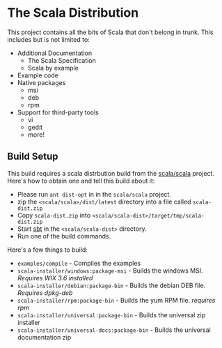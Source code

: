 # The Scala Distribution #

This project contains all the bits of Scala that don't belong in trunk.  This includes but is not limited to:

  * Additional Documentation
    * The Scala Specification
    * Scala by example
  * Example code
  * Native packages
    * msi
    * deb
    * rpm
  * Support for third-party tools
    * vi
    * gedit
    * more!


## Build Setup ##

This build requires a scala distrbution build from the [scala/scala](https://github.com/scala/scala) project.   Here's how to obtain one and tell this build about it:

  * Please run `ant dist-opt` in in the `scala/scala` project.
  * zip the `<scala/scala>/dist/latest` directory into a file called `scala-dist.zip`
  * Copy `scala-dist.zip` into `<scala/scala-dist>/target/tmp/scala-dist.zip`
  * Start [sbt](https://github.com/harrah/xsbt) in the `<scala/scala-dist>` directory.
  * Run one of the build commands.


Here's a few things to build:

  * `examples/compile` - Compiles the examples
  * `scala-installer/windows:package-msi` - Builds the windows MSI.  *Requires WIX 3.6 installed*
  * `scala-installer/debian:package-bin`  - Builds the debian DEB file.  *Requires dpkg-deb*
  * `scala-installer/rpm:package-bin`     - Builds the yum RPM file.  *requires rpm*
  * `scala-installer/universal:package-bin` - Builds the universal zip installer
  * `scala-installer/universal-docs:package-bin` - Builds the universal documentation zip
